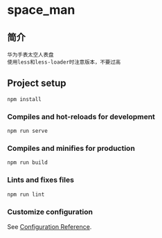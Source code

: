 # space_man

## 简介
```
华为手表太空人表盘
使用less和less-loader时注意版本，不要过高
```

## Project setup
```
npm install
```

### Compiles and hot-reloads for development
```
npm run serve
```

### Compiles and minifies for production
```
npm run build
```

### Lints and fixes files
```
npm run lint
```

### Customize configuration
See [Configuration Reference](https://cli.vuejs.org/config/).
